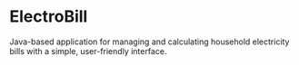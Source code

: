 # ElectroBill
Java-based application for managing and calculating household electricity bills with a simple, user-friendly interface.
